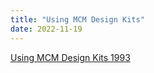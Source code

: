 ```yaml
---
title: "Using MCM Design Kits"
date: 2022-11-19
---
```


[Using MCM Design Kits 1993](https://drive.google.com/file/d/1x36uzzhE-FNzyQt6reylyaQtJXbBWnM5/view?usp=sharing)
